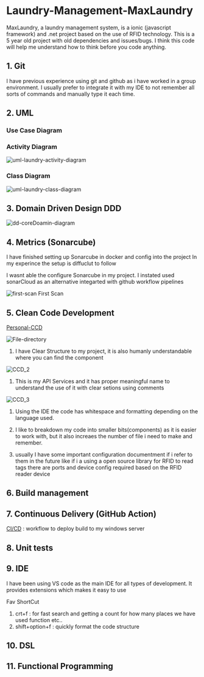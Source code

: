 # Laundry-Management-MaxLaundry

MaxLaundry, a laundry management system, is a ionic (javascript framework) and .net project based on the use of RFID technology.
This is a 5 year old project with old dependencies and issues/bugs. I think this code will help me understand how to think before you code anything.

## 1. Git

I have previous experience using git and github as i have worked in a group environment. I usually prefer to integrate it with my IDE to not remember all sorts of commands and manually type it each time.

## 2. UML

### Use Case Diagram

<!-- ![uml-laundry-usecase-diagram](UML/Exported%20Images/Class.png) -->

### Activity Diagram

![uml-laundry-activity-diagram](/UML/Exported%20Images/Activity.png)

### Class Diagram

![uml-laundry-class-diagram](/UML/Exported%20Images/Class.png)

## 3. Domain Driven Design DDD

![dd-coreDoamin-diagram](DDD/ddd.png)

## 4. Metrics (Sonarcube)

I have finished setting up Sonarcube in docker and config into the project 
In my experince the setup is diffuclut to follow

I wasnt able the configure Sonarcube in my project. I instated used sonarCloud as an alternative integarted with github workflow pipelines

![first-scan](ScreenShots/Sonarcloud%20first_analysis%202024-03-03%20at%2010.57.44 AM.png)
First Scan


## 5. Clean Code Development

[Personal-CCD](/.github/workflows/CICD.yml)

![File-directory](ScreenShots/CCD_1%202024-03-07%20at%2010.08.04 AM.png)
1. I have Clear Structure to my project, it is also humanly understandable where you can find the component

![CCD_2](ScreenShots/CCD_2%202024-03-07%20at%2010.14.27 AM.png)
1. This is my API Services and it has proper meaningful name to understand the use of it with clear setions using comments 

![CCD_3](ScreenShots/CCD_3%202024-03-07%20at%2010.23.27 AM.png)
1. Using the IDE the code has whitespace and formatting depending on the language used.
1. I like to breakdown my code into smaller bits(components) as it is easier to work with, but it also increaes the number of file i need to make and remember.

1. usually I have some important configuration documentment if i refer to them in the future like if i a using a open source library for RFID to read tags there are ports and device config required based on the RFID reader device 

## 6. Build management

## 7. Continuous Delivery (GitHub Action)

[CI/CD](/.github/workflows/CICD.yml) : workflow to deploy build to my windows server

## 8. Unit tests

## 9. IDE

I have been using VS code as the main IDE for all types of development. It provides extensions which makes it easy to use 

Fav ShortCut
1. crt+f : for fast search and getting a count for how many places we have used function etc..
1. shift+option+f : quickly format the code structure

## 10. DSL

## 11. Functional Programming

